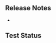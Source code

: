 
## Release Notes
<!-- #release_notes -->
- 
<!-- /release_notes --> 

## Test Status
<!-- Link to a new test, or explain why it's not needed -->
